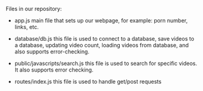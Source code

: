 Files in our repository:
- app.js
main file that sets up our webpage, for example: porn number, links, etc.

- database/db.js
this file is used to connect to a database, save videos to a database, updating video count, loading videos from database, and also supports error-checking.

- public/javascripts/search.js
this file is used to search for specific videos. It also supports error checking. 

- routes/index.js
this file is used to handle get/post requests

